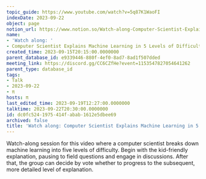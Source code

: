 ```yaml
---
topic_guide: https://www.youtube.com/watch?v=5q87K1WaoFI
indexDate: 2023-09-22
object: page
notion_url: https://www.notion.so/Watch-along-Computer-Scientist-Explains-Machine-Learning-in-5-Levels-of-Difficulty-WIRED-dc0fc5241975414fabab1612e5dbee69
name:
- 'Watch along: '
- Computer Scientist Explains Machine Learning in 5 Levels of Difficulty | WIRED
created_time: 2023-09-15T20:15:00.0000000
parent_database_id: e9339446-880f-4ef0-8ad7-8ad1f507dded
meeting_link: https://discord.gg/CC6CZfHe?event=1153547827054641262
parent_type: database_id
tags:
- Talk
- 2023-09-22
- π
hosts: π
last_edited_time: 2023-09-19T12:27:00.0000000
talktime: 2023-09-22T20:30:00.0000000
id: dc0fc524-1975-414f-abab-1612e5dbee69
archived: false
title: 'Watch along: Computer Scientist Explains Machine Learning in 5 Levels of Difficulty | WIRED'
---
```



Watch-along session for this video where a computer scientist breaks down machine learning into five levels of difficulty.
Begin with the kid-friendly explanation, pausing to field questions and engage in discussions. After that, the group can decide by vote whether to progress to the subsequent, more detailed level of explanation.

























